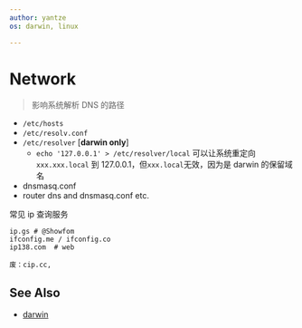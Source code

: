 ```yaml
---
author: yantze
os: darwin, linux

---
```



# Network

> 影响系统解析 DNS 的路径

- `/etc/hosts`
- `/etc/resolv.conf`
- `/etc/resolver` [**darwin only**]
    - `echo '127.0.0.1' > /etc/resolver/local` 可以让系统重定向 `xxx.xxx.local` 到 127.0.0.1，但`xxx.local`无效，因为是 darwin 的保留域名
- dnsmasq.conf
- router dns and dnsmasq.conf etc.


常见 ip 查询服务
```
ip.gs # @Showfom
ifconfig.me / ifconfig.co
ip138.com  # web

废：cip.cc, 
```

## See Also
- [darwin](./osx_darwin.md)
